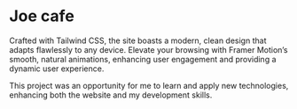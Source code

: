  # Joe cafe   

Crafted with Tailwind CSS, the site boasts a modern, clean design that adapts flawlessly to any device. Elevate your browsing with Framer Motion’s smooth, natural animations, enhancing user engagement and providing a dynamic user experience.

This project was an opportunity for me to learn and apply new technologies, enhancing both the website and my development skills.

